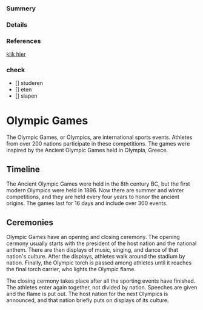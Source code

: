 ### Summery

### Details

### References
[klik hier ](https://richtpuntzottegem.smartschool.be/)

### check
- [] studeren
- [] eten
- [] slapen 
<!DOCTYPE html>
<html>
  <head>
  <link rel="shortcut icon"" type="image/png" herf="img/favicon.png">
  </head>
  <link rel="stylesheet" href="style.css">

  <body>
    <h1>Olympic Games</h1>
    <p>The Olympic Games, or Olympics, are  international sports events. Athletes from over 200 nations participate in these competitions. The games were inspired by the Ancient Olympic Games held in Olympia, Greece. </p>
    <h2>Timeline</h2>
    <p>The Ancient Olympic Games were held in the 8th century BC, but the first modern Olympics were held in 1896. Now there are summer and winter competitions, and they are held every four years to honor the ancient origins. The games last for 16 days and include over 300 events.</p>
    <h2>Ceremonies</h2>
    <p>Olympic Games have an opening and closing ceremony. The opening cermony usually starts with the president of the host nation and the national anthem. There are then displays of music, singing, and dance of that nation's culture. After the displays, athletes walk around the stadium by nation. Finally, the Olympic torch is passed among athletes until it reaches the final torch carrier, who lights the Olympic flame.</p>
    <p>The closing cermony takes place after all the sporting events have finished. The athletes enter again together, not divided by nation. Speeches are given and the flame is put out. The host nation for the next Olympics is announced, and that nation briefly puts on displays of its culture.</p>
  </body>